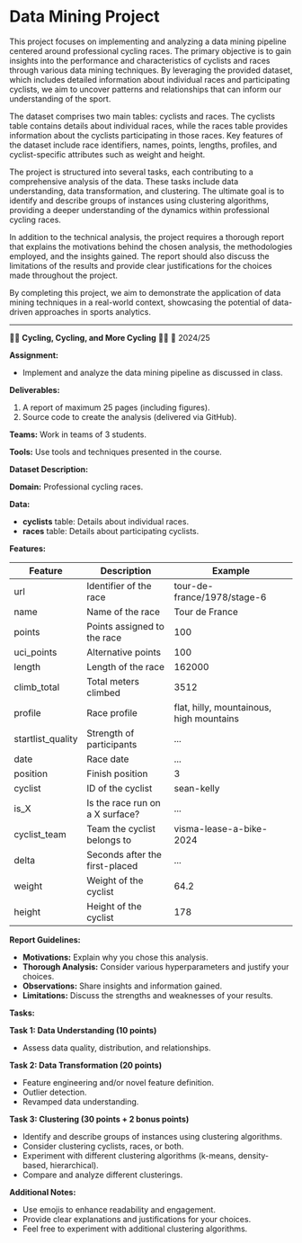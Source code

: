 # Data Mining Project


This project focuses on implementing and analyzing a data mining pipeline centered around professional cycling races. The primary objective is to gain insights into the performance and characteristics of cyclists and races through various data mining techniques. By leveraging the provided dataset, which includes detailed information about individual races and participating cyclists, we aim to uncover patterns and relationships that can inform our understanding of the sport.

The dataset comprises two main tables: cyclists and races. The cyclists table contains details about individual races, while the races table provides information about the cyclists participating in those races. Key features of the dataset include race identifiers, names, points, lengths, profiles, and cyclist-specific attributes such as weight and height.

The project is structured into several tasks, each contributing to a comprehensive analysis of the data. These tasks include data understanding, data transformation, and clustering. The ultimate goal is to identify and describe groups of instances using clustering algorithms, providing a deeper understanding of the dynamics within professional cycling races.

In addition to the technical analysis, the project requires a thorough report that explains the motivations behind the chosen analysis, the methodologies employed, and the insights gained. The report should also discuss the limitations of the results and provide clear justifications for the choices made throughout the project.

By completing this project, we aim to demonstrate the application of data mining techniques in a real-world context, showcasing the potential of data-driven approaches in sports analytics.

****


🚴‍♂️ **Cycling, Cycling, and More Cycling** 🚴‍♂️
📅 2024/25

**Assignment:**
* Implement and analyze the data mining pipeline as discussed in class.

**Deliverables:**
1. A report of maximum 25 pages (including figures).
2. Source code to create the analysis (delivered via GitHub).

**Teams:** Work in teams of 3 students.

**Tools:** Use tools and techniques presented in the course.

**Dataset Description:**

**Domain:** Professional cycling races.

**Data:**
* **cyclists** table: Details about individual races.
* **races** table: Details about participating cyclists.

**Features:**

| Feature | Description | Example |
|---|---|---|
| url | Identifier of the race | tour-de-france/1978/stage-6 |
| name | Name of the race | Tour de France |
| points | Points assigned to the race | 100 |
| uci_points | Alternative points | 100 |
| length | Length of the race | 162000 |
| climb_total | Total meters climbed | 3512 |
| profile | Race profile | flat, hilly, mountainous, high mountains |
| startlist_quality | Strength of participants | ... |
| date | Race date | ... |
| position | Finish position | 3 |
| cyclist | ID of the cyclist | sean-kelly |
| is_X | Is the race run on a X surface? | ... |
| cyclist_team | Team the cyclist belongs to | visma-lease-a-bike-2024 |
| delta | Seconds after the first-placed | ... |
| weight | Weight of the cyclist | 64.2 |
| height | Height of the cyclist | 178 |

**Report Guidelines:**

* **Motivations:** Explain why you chose this analysis.
* **Thorough Analysis:** Consider various hyperparameters and justify your choices.
* **Observations:** Share insights and information gained.
* **Limitations:** Discuss the strengths and weaknesses of your results.

**Tasks:**

**Task 1: Data Understanding (10 points)**
* Assess data quality, distribution, and relationships.

**Task 2: Data Transformation (20 points)**
* Feature engineering and/or novel feature definition.
* Outlier detection.
* Revamped data understanding.

**Task 3: Clustering (30 points + 2 bonus points)**
* Identify and describe groups of instances using clustering algorithms.
* Consider clustering cyclists, races, or both.
* Experiment with different clustering algorithms (k-means, density-based, hierarchical).
* Compare and analyze different clusterings.

**Additional Notes:**

* Use emojis to enhance readability and engagement.
* Provide clear explanations and justifications for your choices.
* Feel free to experiment with additional clustering algorithms.